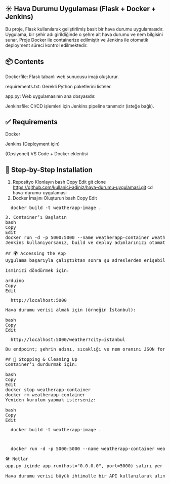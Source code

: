  ##  ☀️ Hava Durumu Uygulaması (Flask + Docker + Jenkins)
Bu proje, Flask kullanılarak geliştirilmiş basit bir hava durumu uygulamasıdır. Uygulama, bir şehir adı girildiğinde o şehre ait hava durumu ve nem bilgisini sunar. Proje Docker ile containerize edilmiştir ve Jenkins ile otomatik deployment süreci kontrol edilmektedir.

 ## 📦 Contents
Dockerfile: Flask tabanlı web sunucusu imajı oluşturur.

requirements.txt: Gerekli Python paketlerini listeler.

app.py: Web uygulamasının ana dosyasıdır.

Jenkinsfile: CI/CD işlemleri için Jenkins pipeline tanımıdır (isteğe bağlı).

## ✅ Requirements
Docker

Jenkins (Deployment için)

(Opsiyonel) VS Code + Docker eklentisi

## 🚀 Step-by-Step Installation
1. Reposityo Klonlayın
bash
Copy
Edit
git clone https://github.com/kullanici-adiniz/hava-durumu-uygulamasi.git
cd hava-durumu-uygulamasi
2. Docker İmajını Oluşturun
bash
Copy
Edit
<pre>  docker build -t weatherapp-image .  <pre>
3. Container’ı Başlatın
bash
Copy
Edit
docker run -d -p 5000:5000 --name weatherapp-container weatherapp-image
Jenkins kullanıyorsanız, build ve deploy adımlarınızı otomatik hale getirebilirsiniz. Jenkinsfile içeriğine göre pipeline işlemleri yürütülür.

## 🌍 Accessing the App
Uygulama başarıyla çalıştıktan sonra şu adreslerden erişebilirsiniz:

İsminizi döndürmek için:

arduino
Copy
Edit
<pre>  http://localhost:5000 <pre>
Hava durumu verisi almak için (örneğin İstanbul):

bash
Copy
Edit
<pre>  http://localhost:5000/weather?city=istanbul <pre>
Bu endpoint; şehrin adını, sıcaklığı ve nem oranını JSON formatında döndürür.

## 🐳 Stopping & Cleaning Up
Container’ı durdurmak için:

bash
Copy
Edit
docker stop weatherapp-container
docker rm weatherapp-container
Yeniden kurulum yapmak isterseniz:

bash
Copy
Edit
<pre>  docker build -t weatherapp-image .  <pre>
 <pre>  docker run -d -p 5000:5000 --name weatherapp-container weatherapp-image  <pre>
🛠 Notlar
app.py içinde app.run(host="0.0.0.0", port=5000) satırı yer almalıdır ki uygulama dışarıdan erişilebilir olsun.

Hava durumu verisi büyük ihtimalle bir API kullanılarak alınıyordur, örneğin OpenWeatherMap. API anahtarınız varsa .env dosyasında gizli tutmayı unutmayın.
